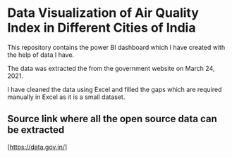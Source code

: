 # Data Visualization of Air Quality Index in Different Cities of India

  This repository contains the power BI dashboard which I have created with the help of data I have.
  
  The data was extracted the from the government website on  March 24, 2021.
  
  I have cleaned the data using Excel and filled the gaps which are required manually in Excel as it is a small dataset.
  
  ## Source link where all the open source data can be extracted
    
   [https://data.gov.in/]

